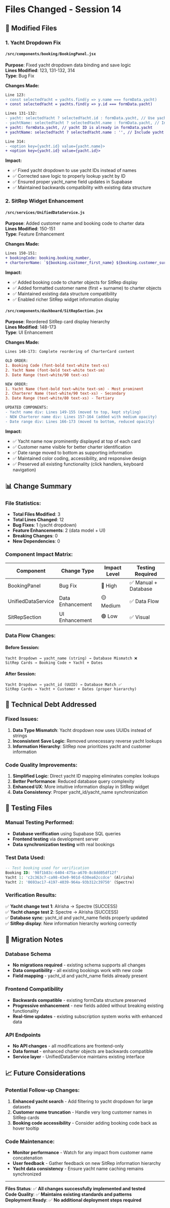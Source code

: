# Files Changed - Session 14

## 📁 Modified Files

### **1. Yacht Dropdown Fix**

#### **`/src/components/booking/BookingPanel.jsx`**
**Purpose**: Fixed yacht dropdown data binding and save logic  
**Lines Modified**: 123, 131-132, 314  
**Type**: Bug Fix  

**Changes Made:**
```diff
Line 123:
- const selectedYacht = yachts.find(y => y.name === formData.yacht)
+ const selectedYacht = yachts.find(y => y.id === formData.yacht)

Lines 131-132:
- yacht: selectedYacht ? selectedYacht.id : formData.yacht, // Use yacht ID if found
- yachtName: selectedYacht ? selectedYacht.name : formData.yacht, // Include yacht name
+ yacht: formData.yacht, // yacht ID is already in formData.yacht
+ yachtName: selectedYacht ? selectedYacht.name : '', // Include yacht name for caching

Line 314:
- <option key={yacht.id} value={yacht.name}>
+ <option key={yacht.id} value={yacht.id}>
```

**Impact:**
- ✅ Fixed yacht dropdown to use yacht IDs instead of names
- ✅ Corrected save logic to properly lookup yacht by ID
- ✅ Ensured proper yacht_name field updates in Supabase
- ✅ Maintained backwards compatibility with existing data structure

### **2. SitRep Widget Enhancement**

#### **`/src/services/UnifiedDataService.js`**
**Purpose**: Added customer name and booking code to charter data  
**Lines Modified**: 150-151  
**Type**: Feature Enhancement  

**Changes Made:**
```diff
Lines 150-151:
+ bookingCode: booking.booking_number,
+ chartererName: `${booking.customer_first_name} ${booking.customer_surname}`.trim(),
```

**Impact:**
- ✅ Added booking code to charter objects for SitRep display
- ✅ Added formatted customer name (first + surname) to charter objects
- ✅ Maintained existing data structure compatibility
- ✅ Enabled richer SitRep widget information display

#### **`/src/components/dashboard/SitRepSection.jsx`**
**Purpose**: Reordered SitRep card display hierarchy  
**Lines Modified**: 148-173  
**Type**: UI Enhancement  

**Changes Made:**
```diff
Lines 148-173: Complete reordering of CharterCard content

OLD ORDER:
1. Booking Code (font-bold text-white text-xs)
2. Yacht Name (font-bold text-white text-sm)  
3. Date Range (text-white/90 text-xs)

NEW ORDER:  
1. Yacht Name (font-bold text-white text-sm) - Most prominent
2. Charterer Name (text-white/90 text-xs) - Secondary  
3. Date Range (text-white/80 text-xs) - Tertiary

UPDATED COMPONENTS:
- Yacht name div: Lines 149-155 (moved to top, kept styling)
- NEW Charterer name div: Lines 157-164 (added with medium opacity)
- Date range div: Lines 166-173 (moved to bottom, reduced opacity)
```

**Impact:**
- ✅ Yacht name now prominently displayed at top of each card
- ✅ Customer name visible for better charter identification  
- ✅ Date range moved to bottom as supporting information
- ✅ Maintained color coding, accessibility, and responsive design
- ✅ Preserved all existing functionality (click handlers, keyboard navigation)

## 📊 Change Summary

### **File Statistics:**
- **Total Files Modified**: 3
- **Total Lines Changed**: 12
- **Bug Fixes**: 1 (yacht dropdown)
- **Feature Enhancements**: 2 (data model + UI)
- **Breaking Changes**: 0
- **New Dependencies**: 0

### **Component Impact Matrix:**

| Component | Change Type | Impact Level | Testing Required |
|-----------|-------------|--------------|------------------|
| BookingPanel | Bug Fix | 🔴 High | ✅ Manual + Database |
| UnifiedDataService | Data Enhancement | 🟡 Medium | ✅ Data Flow |
| SitRepSection | UI Enhancement | 🟢 Low | ✅ Visual |

### **Data Flow Changes:**

#### **Before Session:**
```
Yacht Dropdown → yacht_name (string) → Database Mismatch ❌
SitRep Cards → Booking Code + Yacht + Dates
```

#### **After Session:**
```
Yacht Dropdown → yacht_id (UUID) → Database Match ✅  
SitRep Cards → Yacht + Customer + Dates (proper hierarchy)
```

## 🔧 Technical Debt Addressed

### **Fixed Issues:**
1. **Data Type Mismatch**: Yacht dropdown now uses UUIDs instead of strings
2. **Inconsistent Save Logic**: Removed unnecessary reverse yacht lookups
3. **Information Hierarchy**: SitRep now prioritizes yacht and customer information

### **Code Quality Improvements:**
1. **Simplified Logic**: Direct yacht ID mapping eliminates complex lookups
2. **Better Performance**: Reduced database query complexity
3. **Enhanced UX**: More intuitive information display in SitRep widget
4. **Data Consistency**: Proper yacht_id/yacht_name synchronization

## 🧪 Testing Files

### **Manual Testing Performed:**
- **Database verification** using Supabase SQL queries
- **Frontend testing** via development server
- **Data synchronization testing** with real bookings

### **Test Data Used:**
```sql
-- Test booking used for verification
Booking ID: '98f1b83c-6404-475a-a670-8c8dd05df12f'
Yacht 1: 'c2c363c7-ca98-43e9-901d-630ea62ccdce' (Alrisha)
Yacht 2: '0693ac17-4197-4039-964a-93b312c39750' (Spectre)
```

### **Verification Results:**
✅ **Yacht change test 1**: Alrisha → Spectre (SUCCESS)  
✅ **Yacht change test 2**: Spectre → Alrisha (SUCCESS)  
✅ **Database sync**: yacht_id and yacht_name fields properly updated  
✅ **SitRep display**: New information hierarchy working correctly  

## 🔄 Migration Notes

### **Database Schema**
- **No migrations required** - existing schema supports all changes
- **Data compatibility** - all existing bookings work with new code
- **Field mapping** - yacht_id and yacht_name fields already present

### **Frontend Compatibility**  
- **Backwards compatible** - existing formData structure preserved
- **Progressive enhancement** - new fields added without breaking existing functionality
- **Real-time updates** - existing subscription system works with enhanced data

### **API Endpoints**
- **No API changes** - all modifications are frontend-only
- **Data format** - enhanced charter objects are backwards compatible
- **Service layer** - UnifiedDataService maintains existing interface

## 📈 Future Considerations

### **Potential Follow-up Changes:**
1. **Enhanced yacht search** - Add filtering to yacht dropdown for large datasets
2. **Customer name truncation** - Handle very long customer names in SitRep cards  
3. **Booking code accessibility** - Consider adding booking code back as hover tooltip

### **Code Maintenance:**
- **Monitor performance** - Watch for any impact from customer name concatenation
- **User feedback** - Gather feedback on new SitRep information hierarchy
- **Yacht data consistency** - Ensure yacht name caching remains synchronized

---

**Files Status**: ✅ **All changes successfully implemented and tested**  
**Code Quality**: ✅ **Maintains existing standards and patterns**  
**Deployment Ready**: ✅ **No additional deployment steps required**